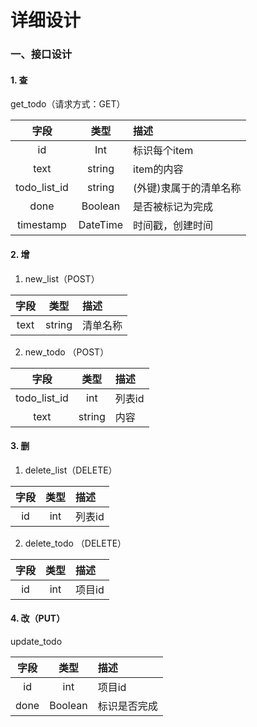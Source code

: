 # 详细设计  
### 一、接口设计  
#### 1. 查  
 get_todo（请求方式：GET）  

| 字段 | 类型 | 描述 | 
| :----: | :----: | :---- | 
| id | Int | 标识每个item |  
| text | string | item的内容 |
| todo_list_id | string | (外键)隶属于的清单名称 | 
| done | Boolean | 是否被标记为完成 |  
| timestamp | DateTime | 时间戳，创建时间 | 
  
 #### 2. 增  
 1. new_list（POST）   
 
| 字段 | 类型 | 描述 |  
| :---: | :---: | :--- |   
| text | string | 清单名称 |    

2. new_todo （POST）  

| 字段 | 类型 | 描述 |  
| :---: | :---: | :--- |
| todo_list_id | int | 列表id |  
| text | string | 内容 |  

#### 3. 删  
1. delete_list（DELETE） 

| 字段 | 类型 | 描述 |  
| :---: | :---: | :--- |
| id | int | 列表id |  

2. delete_todo （DELETE） 

| 字段 | 类型 | 描述 |  
| :---: | :---: | :--- |
| id | int | 项目id |  

#### 4. 改（PUT）  
update_todo

| 字段 | 类型 | 描述 |  
| :---: | :---: | :--- |
| id | int | 项目id |  
| done | Boolean | 标识是否完成 |

